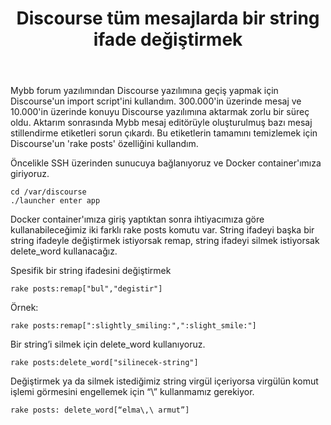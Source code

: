 ﻿---
layout: post
title: "Discourse tüm mesajlarda bir string ifade değiştirmek"
description: "Discourse rake posts özelliğini kullanarak tüm mesajlarda bir string ifadeyi değiştirmek"
keywords: "Discourse, Ruby"
tags: [Discourse]
---

Mybb forum yazılımından Discourse yazılımına geçiş yapmak için Discourse'un import script'ini kullandım. 300.000'in üzerinde mesaj ve 10.000'in üzerinde konuyu Discourse yazılımına aktarmak zorlu bir süreç oldu. Aktarım sonrasında Mybb mesaj editörüyle oluşturulmuş bazı mesaj stillendirme etiketleri sorun çıkardı. Bu etiketlerin tamamını temizlemek için Discourse'un 'rake posts' özelliğini kullandım. 

Öncelikle SSH üzerinden sunucuya bağlanıyoruz ve Docker container'ımıza giriyoruz.

    cd /var/discourse
    ./launcher enter app

Docker container'ımıza giriş yaptıktan sonra ihtiyacımıza göre kullanabileceğimiz iki farklı rake posts komutu var. String ifadeyi başka bir string ifadeyle değiştirmek istiyorsak remap, string ifadeyi silmek istiyorsak delete_word kullanacağız.

Spesifik bir string ifadesini değiştirmek

    rake posts:remap["bul","degistir"]

Örnek:

    rake posts:remap[":slightly_smiling:",":slight_smile:"]
    
Bir string’i silmek için delete_word kullanıyoruz.

	rake posts:delete_word["silinecek-string"]

Değiştirmek ya da silmek istediğimiz string virgül içeriyorsa virgülün komut işlemi görmesini engellemek için “\” kullanmamız gerekiyor.

	rake posts: delete_word[“elma\,\ armut”]


